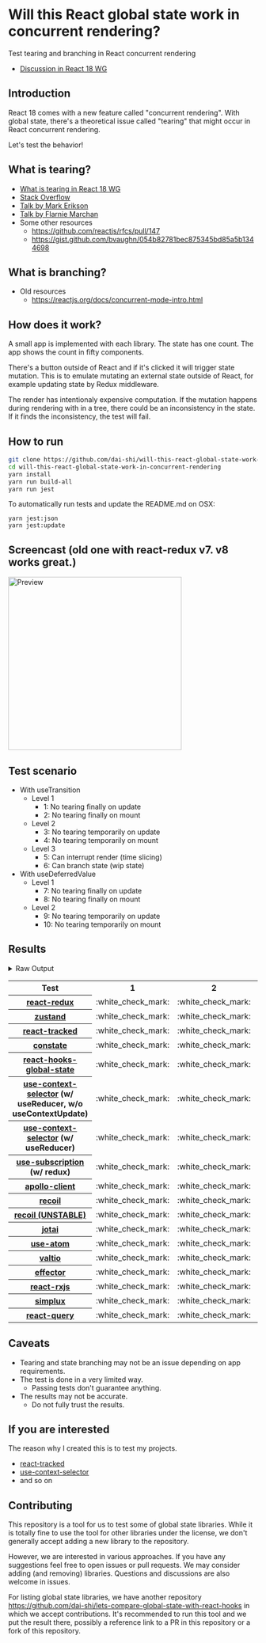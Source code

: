 # Will this React global state work in concurrent rendering?

Test tearing and branching in React concurrent rendering

- [Discussion in React 18 WG](https://github.com/reactwg/react-18/discussions/116)

## Introduction

React 18 comes with a new feature called "concurrent rendering".
With global state, there's a theoretical issue called "tearing"
that might occur in React concurrent rendering.

Let's test the behavior!

## What is tearing?

- [What is tearing in React 18 WG](https://github.com/reactwg/react-18/discussions/69)
- [Stack Overflow](https://stackoverflow.com/questions/54891675/what-is-tearing-in-the-context-of-the-react-redux)
- [Talk by Mark Erikson](https://www.youtube.com/watch?v=yOZ4Ml9LlWE&t=933s)
- [Talk by Flarnie Marchan](https://www.youtube.com/watch?v=V1Ly-8Z1wQA&t=1079s)
- Some other resources
  - https://github.com/reactjs/rfcs/pull/147
  - https://gist.github.com/bvaughn/054b82781bec875345bd85a5b1344698

## What is branching?

- Old resources
  - https://reactjs.org/docs/concurrent-mode-intro.html

## How does it work?

A small app is implemented with each library.
The state has one count.
The app shows the count in fifty components.

There's a button outside of React and
if it's clicked it will trigger state mutation.
This is to emulate mutating an external state outside of React,
for example updating state by Redux middleware.

The render has intentionaly expensive computation.
If the mutation happens during rendering with in a tree,
there could be an inconsistency in the state.
If it finds the inconsistency, the test will fail.

## How to run

```bash
git clone https://github.com/dai-shi/will-this-react-global-state-work-in-concurrent-rendering.git
cd will-this-react-global-state-work-in-concurrent-rendering
yarn install
yarn run build-all
yarn run jest
```

To automatically run tests and update the README.md on OSX:
```
yarn jest:json
yarn jest:update
```

## Screencast (old one with react-redux v7. v8 works great.)

<img src="https://user-images.githubusercontent.com/490574/61502196-ce109200-aa0d-11e9-9efc-6203545d367c.gif" alt="Preview" width="350" />

## Test scenario

- With useTransition
  - Level 1
    - 1: No tearing finally on update
    - 2: No tearing finally on mount
  - Level 2
    - 3: No tearing temporarily on update
    - 4: No tearing temporarily on mount
  - Level 3
    - 5: Can interrupt render (time slicing)
    - 6: Can branch state (wip state)
- With useDeferredValue
  - Level 1
    - 7: No tearing finally on update
    - 8: No tearing finally on mount
  - Level 2
    - 9: No tearing temporarily on update
    - 10: No tearing temporarily on mount

## Results

<details>
<summary>Raw Output</summary>

```
   With useTransition
     Level 1
       ✓ No tearing finally on update (8111 ms)
       ✓ No tearing finally on mount (4750 ms)
     Level 2
       ✓ No tearing temporarily on update (13089 ms)
       ✓ No tearing temporarily on mount (4658 ms)
     Level 3
       ✕ Can interrupt render (time slicing) (8052 ms)
       ✕ Can branch state (wip state) (6770 ms)
   With useDeferredValue
     Level 1
       ✓ No tearing finally on update (9729 ms)
       ✓ No tearing finally on mount (4734 ms)
     Level 2
       ✓ No tearing temporarily on update (14749 ms)
       ✓ No tearing temporarily on mount (4728 ms)
 zustand
   With useTransition
     Level 1
       ✓ No tearing finally on update (8125 ms)
       ✓ No tearing finally on mount (4687 ms)
     Level 2
       ✓ No tearing temporarily on update (13062 ms)
       ✓ No tearing temporarily on mount (4666 ms)
     Level 3
       ✕ Can interrupt render (time slicing) (8024 ms)
       ✕ Can branch state (wip state) (6772 ms)
   With useDeferredValue
     Level 1
       ✓ No tearing finally on update (9725 ms)
       ✓ No tearing finally on mount (4692 ms)
     Level 2
       ✓ No tearing temporarily on update (14756 ms)
       ✓ No tearing temporarily on mount (4670 ms)
 react-tracked
   With useTransition
     Level 1
       ✓ No tearing finally on update (5632 ms)
       ✓ No tearing finally on mount (9615 ms)
     Level 2
       ✓ No tearing temporarily on update (8722 ms)
       ✓ No tearing temporarily on mount (9589 ms)
     Level 3
       ✓ Can interrupt render (time slicing) (3669 ms)
       ✓ Can branch state (wip state) (8249 ms)
   With useDeferredValue
     Level 1
       ✓ No tearing finally on update (15459 ms)
       ✓ No tearing finally on mount (6622 ms)
     Level 2
       ✓ No tearing temporarily on update (19592 ms)
       ✓ No tearing temporarily on mount (6537 ms)
 constate
   With useTransition
     Level 1
       ✓ No tearing finally on update (4647 ms)
       ✓ No tearing finally on mount (7621 ms)
     Level 2
       ✓ No tearing temporarily on update (8764 ms)
       ✓ No tearing temporarily on mount (7591 ms)
     Level 3
       ✓ Can interrupt render (time slicing) (3714 ms)
       ✓ Can branch state (wip state) (5250 ms)
   With useDeferredValue
     Level 1
       ✓ No tearing finally on update (9732 ms)
       ✓ No tearing finally on mount (5751 ms)
     Level 2
       ✓ No tearing temporarily on update (14753 ms)
       ✓ No tearing temporarily on mount (5707 ms)
 react-hooks-global-state
   With useTransition
     Level 1
       ✓ No tearing finally on update (8100 ms)
       ✓ No tearing finally on mount (4751 ms)
     Level 2
       ✓ No tearing temporarily on update (13116 ms)
       ✓ No tearing temporarily on mount (4700 ms)
     Level 3
       ✕ Can interrupt render (time slicing) (8062 ms)
       ✕ Can branch state (wip state) (6786 ms)
   With useDeferredValue
     Level 1
       ✓ No tearing finally on update (9723 ms)
       ✓ No tearing finally on mount (4731 ms)
     Level 2
       ✓ No tearing temporarily on update (14743 ms)
       ✓ No tearing temporarily on mount (4708 ms)
 use-context-selector-base
   With useTransition
     Level 1
       ✓ No tearing finally on update (8020 ms)
       ✓ No tearing finally on mount (7604 ms)
     Level 2
       ✓ No tearing temporarily on update (13002 ms)
       ✓ No tearing temporarily on mount (8606 ms)
     Level 3
       ✕ Can interrupt render (time slicing) (7974 ms)
       ✕ Can branch state (wip state) (7783 ms)
   With useDeferredValue
     Level 1
       ✓ No tearing finally on update (9726 ms)
       ✓ No tearing finally on mount (5784 ms)
     Level 2
       ✓ No tearing temporarily on update (14788 ms)
       ✓ No tearing temporarily on mount (5710 ms)
 use-context-selector
   With useTransition
     Level 1
       ✓ No tearing finally on update (5554 ms)
       ✓ No tearing finally on mount (11611 ms)
     Level 2
       ✓ No tearing temporarily on update (8704 ms)
       ✓ No tearing temporarily on mount (11607 ms)
     Level 3
       ✓ Can interrupt render (time slicing) (3672 ms)
       ✓ Can branch state (wip state) (8246 ms)
   With useDeferredValue
     Level 1
       ✓ No tearing finally on update (15470 ms)
       ✓ No tearing finally on mount (8634 ms)
     Level 2
       ✓ No tearing temporarily on update (19581 ms)
       ✓ No tearing temporarily on mount (6546 ms)
 use-subscription
   With useTransition
     Level 1
       ✓ No tearing finally on update (8099 ms)
       ✓ No tearing finally on mount (4675 ms)
     Level 2
       ✓ No tearing temporarily on update (13124 ms)
       ✓ No tearing temporarily on mount (4722 ms)
     Level 3
       ✕ Can interrupt render (time slicing) (8035 ms)
       ✕ Can branch state (wip state) (6806 ms)
   With useDeferredValue
     Level 1
       ✓ No tearing finally on update (9767 ms)
       ✓ No tearing finally on mount (4717 ms)
     Level 2
       ✓ No tearing temporarily on update (14739 ms)
       ✓ No tearing temporarily on mount (4732 ms)
 apollo-client
   With useTransition
     Level 1
       ✓ No tearing finally on update (8281 ms)
       ✓ No tearing finally on mount (5745 ms)
     Level 2
       ✓ No tearing temporarily on update (13237 ms)
       ✓ No tearing temporarily on mount (5695 ms)
     Level 3
       ✕ Can interrupt render (time slicing) (8222 ms)
       ✕ Can branch state (wip state) (7864 ms)
   With useDeferredValue
     Level 1
       ✓ No tearing finally on update (6578 ms)
       ✓ No tearing finally on mount (5705 ms)
     Level 2
       ✓ No tearing temporarily on update (9707 ms)
       ✓ No tearing temporarily on mount (5712 ms)
 recoil
   With useTransition
     Level 1
       ✓ No tearing finally on update (8152 ms)
       ✓ No tearing finally on mount (4745 ms)
     Level 2
       ✓ No tearing temporarily on update (13157 ms)
       ✓ No tearing temporarily on mount (4749 ms)
     Level 3
       ✕ Can interrupt render (time slicing) (8120 ms)
       ✕ Can branch state (wip state) (6843 ms)
   With useDeferredValue
     Level 1
       ✓ No tearing finally on update (9760 ms)
       ✓ No tearing finally on mount (4721 ms)
     Level 2
       ✓ No tearing temporarily on update (14767 ms)
       ✓ No tearing temporarily on mount (4737 ms)
 recoil_UNSTABLE
   With useTransition
     Level 1
       ✓ No tearing finally on update (5645 ms)
       ✓ No tearing finally on mount (6650 ms)
     Level 2
       ✓ No tearing temporarily on update (8754 ms)
       ✕ No tearing temporarily on mount (5640 ms)
     Level 3
       ✓ Can interrupt render (time slicing) (3717 ms)
       ✕ Can branch state (wip state) (10319 ms)
   With useDeferredValue
     Level 1
       ✓ No tearing finally on update (11378 ms)
       ✓ No tearing finally on mount (5713 ms)
     Level 2
       ✓ No tearing temporarily on update (15525 ms)
       ✕ No tearing temporarily on mount (5665 ms)
 jotai
   With useTransition
     Level 1
       ✓ No tearing finally on update (5618 ms)
       ✓ No tearing finally on mount (8607 ms)
     Level 2
       ✓ No tearing temporarily on update (9730 ms)
       ✕ No tearing temporarily on mount (8578 ms)
     Level 3
       ✓ Can interrupt render (time slicing) (4676 ms)
       ✕ Can branch state (wip state) (10271 ms)
   With useDeferredValue
     Level 1
       ✓ No tearing finally on update (10739 ms)
       ✓ No tearing finally on mount (6706 ms)
     Level 2
       ✓ No tearing temporarily on update (15734 ms)
       ✕ No tearing temporarily on mount (5714 ms)
 use-atom
   With useTransition
     Level 1
       ✓ No tearing finally on update (6626 ms)
       ✓ No tearing finally on mount (11617 ms)
     Level 2
       ✓ No tearing temporarily on update (9775 ms)
       ✓ No tearing temporarily on mount (11589 ms)
     Level 3
       ✓ Can interrupt render (time slicing) (4690 ms)
       ✓ Can branch state (wip state) (9250 ms)
   With useDeferredValue
     Level 1
       ✓ No tearing finally on update (16475 ms)
       ✓ No tearing finally on mount (6627 ms)
     Level 2
       ✓ No tearing temporarily on update (20627 ms)
       ✓ No tearing temporarily on mount (6540 ms)
 valtio
   With useTransition
     Level 1
       ✓ No tearing finally on update (8110 ms)
       ✓ No tearing finally on mount (4768 ms)
     Level 2
       ✓ No tearing temporarily on update (13113 ms)
       ✓ No tearing temporarily on mount (4706 ms)
     Level 3
       ✕ Can interrupt render (time slicing) (8121 ms)
       ✕ Can branch state (wip state) (6826 ms)
   With useDeferredValue
     Level 1
       ✓ No tearing finally on update (9745 ms)
       ✓ No tearing finally on mount (4755 ms)
     Level 2
       ✓ No tearing temporarily on update (14761 ms)
       ✓ No tearing temporarily on mount (4708 ms)
 effector
   With useTransition
     Level 1
       ✓ No tearing finally on update (10346 ms)
       ✓ No tearing finally on mount (4740 ms)
     Level 2
       ✓ No tearing temporarily on update (13097 ms)
       ✓ No tearing temporarily on mount (4744 ms)
     Level 3
       ✕ Can interrupt render (time slicing) (8078 ms)
       ✕ Can branch state (wip state) (6775 ms)
   With useDeferredValue
     Level 1
       ✓ No tearing finally on update (9720 ms)
       ✓ No tearing finally on mount (4734 ms)
     Level 2
       ✓ No tearing temporarily on update (14758 ms)
       ✓ No tearing temporarily on mount (4709 ms)
 react-rxjs
   With useTransition
     Level 1
       ✓ No tearing finally on update (8130 ms)
       ✓ No tearing finally on mount (4737 ms)
     Level 2
       ✓ No tearing temporarily on update (13148 ms)
       ✓ No tearing temporarily on mount (4702 ms)
     Level 3
       ✕ Can interrupt render (time slicing) (8085 ms)
       ✕ Can branch state (wip state) (6770 ms)
   With useDeferredValue
     Level 1
       ✓ No tearing finally on update (9747 ms)
       ✓ No tearing finally on mount (4728 ms)
     Level 2
       ✓ No tearing temporarily on update (14747 ms)
       ✓ No tearing temporarily on mount (4677 ms)
 simplux
   With useTransition
     Level 1
       ✓ No tearing finally on update (4634 ms)
       ✓ No tearing finally on mount (8634 ms)
     Level 2
       ✓ No tearing temporarily on update (8760 ms)
       ✓ No tearing temporarily on mount (6573 ms)
     Level 3
       ✓ Can interrupt render (time slicing) (3705 ms)
       ✕ Can branch state (wip state) (9243 ms)
   With useDeferredValue
     Level 1
       ✓ No tearing finally on update (9706 ms)
       ✓ No tearing finally on mount (6720 ms)
     Level 2
       ✓ No tearing temporarily on update (14750 ms)
       ✓ No tearing temporarily on mount (6629 ms)
 react-query
   With useTransition
     Level 1
       ✓ No tearing finally on update (8195 ms)
       ✓ No tearing finally on mount (4714 ms)
     Level 2
       ✕ No tearing temporarily on update (13166 ms)
       ✓ No tearing temporarily on mount (4711 ms)
     Level 3
       ✕ Can interrupt render (time slicing) (8127 ms)
       ✕ Can branch state (wip state) (6812 ms)
   With useDeferredValue
     Level 1
       ✓ No tearing finally on update (9629 ms)
       ✓ No tearing finally on mount (4679 ms)
     Level 2
       ✓ No tearing temporarily on update (13776 ms)
       ✓ No tearing temporarily on mount (4714 ms)

```
</details>

<table>
<tr><th>Test</th><th>1</th><th>2</th><th>3</th><th>4</th><th>5</th><th>6</th><th>7</th><th>8</th><th>9</th><th>10</th></tr>
	<tr>
		<th><a href="https://react-redux.js.org">react-redux</a></th>
		<td>:white_check_mark:</td>
		<td>:white_check_mark:</td>
		<td>:white_check_mark:</td>
		<td>:white_check_mark:</td>
		<td>:x:</td>
		<td>:x:</td>
		<td>:white_check_mark:</td>
		<td>:white_check_mark:</td>
		<td>:white_check_mark:</td>
		<td>:white_check_mark:</td>
	</tr>
	<tr>
		<th><a href="https://github.com/pmndrs/zustand">zustand</a></th>
		<td>:white_check_mark:</td>
		<td>:white_check_mark:</td>
		<td>:white_check_mark:</td>
		<td>:white_check_mark:</td>
		<td>:x:</td>
		<td>:x:</td>
		<td>:white_check_mark:</td>
		<td>:white_check_mark:</td>
		<td>:white_check_mark:</td>
		<td>:white_check_mark:</td>
	</tr>
	<tr>
		<th><a href="https://react-tracked.js.org">react-tracked</a></th>
		<td>:white_check_mark:</td>
		<td>:white_check_mark:</td>
		<td>:white_check_mark:</td>
		<td>:white_check_mark:</td>
		<td>:white_check_mark:</td>
		<td>:white_check_mark:</td>
		<td>:white_check_mark:</td>
		<td>:white_check_mark:</td>
		<td>:white_check_mark:</td>
		<td>:white_check_mark:</td>
	</tr>
	<tr>
		<th><a href="https://github.com/diegohaz/constate">constate</a></th>
		<td>:white_check_mark:</td>
		<td>:white_check_mark:</td>
		<td>:white_check_mark:</td>
		<td>:white_check_mark:</td>
		<td>:white_check_mark:</td>
		<td>:white_check_mark:</td>
		<td>:white_check_mark:</td>
		<td>:white_check_mark:</td>
		<td>:white_check_mark:</td>
		<td>:white_check_mark:</td>
	</tr>
	<tr>
		<th><a href="https://github.com/dai-shi/react-hooks-global-state">react-hooks-global-state</a></th>
		<td>:white_check_mark:</td>
		<td>:white_check_mark:</td>
		<td>:white_check_mark:</td>
		<td>:white_check_mark:</td>
		<td>:x:</td>
		<td>:x:</td>
		<td>:white_check_mark:</td>
		<td>:white_check_mark:</td>
		<td>:white_check_mark:</td>
		<td>:white_check_mark:</td>
	</tr>
	<tr>
		<th><a href="https://github.com/dai-shi/use-context-selector">use-context-selector</a> (w/ useReducer, w/o useContextUpdate)</th>
		<td>:white_check_mark:</td>
		<td>:white_check_mark:</td>
		<td>:white_check_mark:</td>
		<td>:white_check_mark:</td>
		<td>:x:</td>
		<td>:x:</td>
		<td>:white_check_mark:</td>
		<td>:white_check_mark:</td>
		<td>:white_check_mark:</td>
		<td>:white_check_mark:</td>
	</tr>
	<tr>
		<th><a href="https://github.com/dai-shi/use-context-selector">use-context-selector</a> (w/ useReducer)</th>
		<td>:white_check_mark:</td>
		<td>:white_check_mark:</td>
		<td>:white_check_mark:</td>
		<td>:white_check_mark:</td>
		<td>:white_check_mark:</td>
		<td>:white_check_mark:</td>
		<td>:white_check_mark:</td>
		<td>:white_check_mark:</td>
		<td>:white_check_mark:</td>
		<td>:white_check_mark:</td>
	</tr>
	<tr>
		<th><a href="https://github.com/facebook/react/tree/master/packages/use-subscription">use-subscription</a> (w/ redux)</th>
		<td>:white_check_mark:</td>
		<td>:white_check_mark:</td>
		<td>:white_check_mark:</td>
		<td>:white_check_mark:</td>
		<td>:x:</td>
		<td>:x:</td>
		<td>:white_check_mark:</td>
		<td>:white_check_mark:</td>
		<td>:white_check_mark:</td>
		<td>:white_check_mark:</td>
	</tr>
	<tr>
		<th><a href="https://github.com/apollographql/apollo-client">apollo-client</a></th>
		<td>:white_check_mark:</td>
		<td>:white_check_mark:</td>
		<td>:white_check_mark:</td>
		<td>:white_check_mark:</td>
		<td>:x:</td>
		<td>:x:</td>
		<td>:white_check_mark:</td>
		<td>:white_check_mark:</td>
		<td>:white_check_mark:</td>
		<td>:white_check_mark:</td>
	</tr>
	<tr>
		<th><a href="https://recoiljs.org">recoil</a></th>
		<td>:white_check_mark:</td>
		<td>:white_check_mark:</td>
		<td>:white_check_mark:</td>
		<td>:white_check_mark:</td>
		<td>:x:</td>
		<td>:x:</td>
		<td>:white_check_mark:</td>
		<td>:white_check_mark:</td>
		<td>:white_check_mark:</td>
		<td>:white_check_mark:</td>
	</tr>
	<tr>
		<th><a href="https://recoiljs.org">recoil (UNSTABLE)</a></th>
		<td>:white_check_mark:</td>
		<td>:white_check_mark:</td>
		<td>:white_check_mark:</td>
		<td>:x:</td>
		<td>:white_check_mark:</td>
		<td>:x:</td>
		<td>:white_check_mark:</td>
		<td>:white_check_mark:</td>
		<td>:white_check_mark:</td>
		<td>:x:</td>
	</tr>
	<tr>
		<th><a href="https://github.com/pmndrs/jotai">jotai</a></th>
		<td>:white_check_mark:</td>
		<td>:white_check_mark:</td>
		<td>:white_check_mark:</td>
		<td>:x:</td>
		<td>:white_check_mark:</td>
		<td>:x:</td>
		<td>:white_check_mark:</td>
		<td>:white_check_mark:</td>
		<td>:white_check_mark:</td>
		<td>:x:</td>
	</tr>
	<tr>
		<th><a href="https://github.com/dai-shi/use-atom">use-atom</a></th>
		<td>:white_check_mark:</td>
		<td>:white_check_mark:</td>
		<td>:white_check_mark:</td>
		<td>:white_check_mark:</td>
		<td>:white_check_mark:</td>
		<td>:white_check_mark:</td>
		<td>:white_check_mark:</td>
		<td>:white_check_mark:</td>
		<td>:white_check_mark:</td>
		<td>:white_check_mark:</td>
	</tr>
	<tr>
		<th><a href="https://github.com/pmndrs/valtio">valtio</a></th>
		<td>:white_check_mark:</td>
		<td>:white_check_mark:</td>
		<td>:white_check_mark:</td>
		<td>:white_check_mark:</td>
		<td>:x:</td>
		<td>:x:</td>
		<td>:white_check_mark:</td>
		<td>:white_check_mark:</td>
		<td>:white_check_mark:</td>
		<td>:white_check_mark:</td>
	</tr>
	<tr>
		<th><a href="https://github.com/zerobias/effector">effector</a></th>
		<td>:white_check_mark:</td>
		<td>:white_check_mark:</td>
		<td>:white_check_mark:</td>
		<td>:white_check_mark:</td>
		<td>:x:</td>
		<td>:x:</td>
		<td>:white_check_mark:</td>
		<td>:white_check_mark:</td>
		<td>:white_check_mark:</td>
		<td>:white_check_mark:</td>
	</tr>
	<tr>
		<th><a href="https://react-rxjs.org">react-rxjs</a></th>
		<td>:white_check_mark:</td>
		<td>:white_check_mark:</td>
		<td>:white_check_mark:</td>
		<td>:white_check_mark:</td>
		<td>:x:</td>
		<td>:x:</td>
		<td>:white_check_mark:</td>
		<td>:white_check_mark:</td>
		<td>:white_check_mark:</td>
		<td>:white_check_mark:</td>
	</tr>
	<tr>
		<th><a href="https://github.com/MrWolfZ/simplux">simplux</a></th>
		<td>:white_check_mark:</td>
		<td>:white_check_mark:</td>
		<td>:white_check_mark:</td>
		<td>:white_check_mark:</td>
		<td>:white_check_mark:</td>
		<td>:x:</td>
		<td>:white_check_mark:</td>
		<td>:white_check_mark:</td>
		<td>:white_check_mark:</td>
		<td>:white_check_mark:</td>
	</tr>
	<tr>
		<th><a href="https://react-query.tanstack.com/">react-query</a></th>
		<td>:white_check_mark:</td>
		<td>:white_check_mark:</td>
		<td>:x:</td>
		<td>:white_check_mark:</td>
		<td>:x:</td>
		<td>:x:</td>
		<td>:white_check_mark:</td>
		<td>:white_check_mark:</td>
		<td>:white_check_mark:</td>
		<td>:white_check_mark:</td>
	</tr>

</table>

## Caveats

- Tearing and state branching may not be an issue depending on app requirements.
- The test is done in a very limited way.
  - Passing tests don't guarantee anything.
- The results may not be accurate.
  - Do not fully trust the results.

## If you are interested

The reason why I created this is to test my projects.

- [react-tracked](https://github.com/dai-shi/react-tracked)
- [use-context-selector](https://github.com/dai-shi/use-context-selector)
- and so on

## Contributing

This repository is a tool for us to test some of global state libraries.
While it is totally fine to use the tool for other libraries under the license,
we don't generally accept adding a new library to the repository.

However, we are interested in various approaches.
If you have any suggestions feel free to open issues or pull requests.
We may consider adding (and removing) libraries.
Questions and discussions are also welcome in issues.

For listing global state libraries, we have another repository
https://github.com/dai-shi/lets-compare-global-state-with-react-hooks
in which we accept contributions. It's recommended to run this tool
and we put the result there, possibly a reference link to a PR
in this repository or a fork of this repository.
